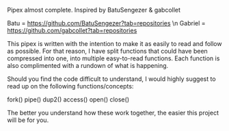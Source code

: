 Pipex almost complete.
Inspired by BatuSengezer & gabcollet

Batu = https://github.com/BatuSengezer?tab=repositories \n
Gabriel = https://github.com/gabcollet?tab=repositories


This pipex is written with the intention to make it as easily to read and follow as possible.
For that reason, I have split functions that could have been compressed into one, into multiple easy-to-read functions.
Each function is also complimented with a rundown of what is happening. 

Should you find the code difficult to understand, I would highly suggest to read up on the following functions/concepts:

fork()
pipe()
dup2()
access()
open()
close()

The better you understand how these work together, the easier this project will be for you.
